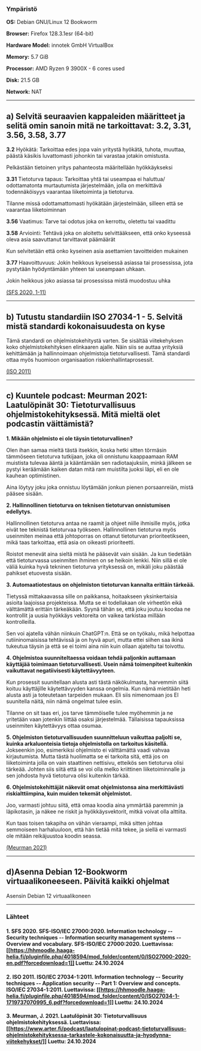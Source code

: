 <!--- metadata

title: h1 - Korkeat standardit
date: 2024-10-24
slug:
id: ICI012AS3A-3001
week: 
summary: Tehtävässä käsitellään tietoturvastandardeja, kuten ISO 27000 ja ISO 27034-1, sekä niiden keskeisiä käsitteitä ja merkitystä ohjelmistokehityksessä. Lisäksi arvioidaan podcastin väittämiä ohjelmistojen tietoturvasta ja pohditaan käytännön toimia, kuten Debianin asennusta.
tags: [ "ICI012AS3A-3001", "Application Hacking"]

--->

### Ympäristö

**OS:** Debian GNU/Linux 12 Bookworm

**Browser:** Firefox 128.3.1esr (64-bit)

**Hardware Model:** innotek GmbH VirtualBox

**Memory:** 5.7 GiB

**Processor:** AMD Ryzen 9 3900X - 6 cores used

**Disk:** 21.5 GB

**Network:** NAT

---

## a) Selvitä seuraavien kappaleiden määritteet ja selitä omin sanoin mitä ne tarkoittavat: 3.2, 3.31, 3.56, 3.58, 3.77

**3.2**
Hyökätä: Tarkoittaa edes jopa vain yritystä hyökätä, tuhota, muuttaa, päästä käsikis luvattomasti
johonkin tai varastaa jotakin omistusta.

Pelkästään tietoinen yritys pahanteosta määritellään hyökkäykseksi

**3.31**
Tietoturva tapaus: Tarkoittaa yhtä tai useampaa ei haluttua/ odottamatonta murtautumista järjestelmään,
jolla on merkittävä todennäköisyys vaarantaa liiketoiminta ja tietoturva.

Tilanne missä odottamattomasti hyökätään järjestelmään, silleen että se vaarantaa liiketoiminnan

**3.56**
Vaatimus: Tarve tai odotus joka on kerrottu, oletettu tai vaadittu

**3.58**
Arviointi: Tehtävä joka on aloitettu selvittääkseen, että onko kyseessä oleva asia saavuttanut
tarvittavat päämäärät

Kun selvitetään että onko kyseinen asia asettamien tavoitteiden mukainen

**3.77**
Haavoittuvuus: Jokin heikkous kyseisessä asiassa tai prosessissa, jota pystytään hyödyntämään yhteen tai
useampaan uhkaan.

Jokin heikkous joko asiassa tai prosessissa mistä muodostuu uhka

[(SFS 2020, 1-11)](/)

---

## b) Tutustu standardiin ISO 27034-1 - 5. Selvitä mistä standardi kokonaisuudesta on kyse

Tämä standardi on ohjelmistokehitystä varten. Se sisältää viitekehyksen koko
ohjelmistokehityksen elinkaaren ajalle. Näin siis se auttaa yrityksiä kehittämään ja hallinnoimaan
ohjelmistoja tietoturvallisesti. Tämä standardi ottaa myös huomioon organisaation
riskienhallintaprosessit.

[(ISO 2011)](/)

---

## c) Kuuntele podcast: Meurman 2021: Laatulöpinät 30: Tietoturvallisuus ohjelmistokehityksessä. Mitä mieltä olet podcastin väittämistä?

**1. Mikään ohjelmisto ei ole täysin tietoturvallinen?**

Olen ihan samaa mieltä tästä itsekkin, koska hetki sitten törmäsin tämmöseen tietoturva tutkijaan, joka
oli onnistunu kaappaamaan RAM muistista tulevaa ääntä ja kääntämään sen radiotaajuksiin, minkä jälkeen
se pystyi keräämään kaiken datan mitä ram muistilta juoksi läpi, eli en ole kauhean optimistinen.

Aina löytyy joku joka onnistuu löytämään jonkun pienen porsaanreiän, mistä pääsee sisään.

**2. Hallinnollinen tietoturva on teknisen tietoturvan onnistumisen edellytys.**

Hallinnollinen tietoturva antaa ne raamit ja ohjeet niille ihmisille myös, jotka eivät tee teknistä
tietoturvaa työkseen. Hallinnollinen tietoturva myös useinmiten meinaa että johtoporras on ottanut
tietoturvan prioriteetikseen, mikä taas tarkoittaa, että asia on oikeasti prioriteetti.

Roistot menevät aina sieltä mistä he pääsevät vain sisään. Ja kun tiedetään että tietoturvassa
useinmiten ihminen on se heikoin lenkki. Niin sillä ei ole väliä kuinka hyvä tekninen tietoturva
yrityksessä on, mikäli joku päästää pahikset etuovesta sisään.

**3. Automaatiotestaus on ohjelmiston tietoturvan kannalta erittäin tärkeää.**

Tietyssä mittakaavassa sille on paikkansa, hoitaakseen yksinkertaisia asioita laajoissa projekteissa.
Mutta se ei todellakaan ole virheetön eikä välttämättä erittäin tärkeäkään. Syynä tähän se, että joku
joutuu koodaa ne kontrollit ja uusia hyökkäys vektoreita on vaikea tarkistaa millään kontrolleilla.

Sen voi ajatella vähän niinkuin ChatGPT:n. Että se on työkalu, mikä helpottaa rutiininomaisissa
tehtävissä ja on hyvä apuri, mutta ettei siihen saa ikinä tukeutua täysin ja että se ei toimi aina niin
kuin ollaan ajateltu tai toivottu.

**4. Ohjelmistoa suunniteltaessa voidaan tehdä paljonkin auttamaan käyttäjää toimimaan tietoturvallisesti. Usein nämä toimenpiteet kuitenkin vaikuttavat negatiivisesti käytettävyyteen.**

Kun prosessit suunitellaan alusta asti tästä näkökulmasta, harvemmin siitä koituu käyttäjille
käytettävyyden kanssa ongelmia. Kun nämä mietitään heti alusta asti ja toteutetaan tarpeiden mukaan. Eli
siis nimenomaan jos EI suunitella näitä, niin nämä ongelmat tulee esiin.

Tilanne on sit taas eri, jos tarve tämmöiselle tulee myöhemmin ja ne yritetään vaan jotenkin liittää
osaksi järjestelmää. Tällaisissa tapauksissa useinmiten käytettävyys ottaa osumaa.

**5. Ohjelmiston tietoturvallisuuden suunnitteluun vaikuttaa paljolti se, kuinka arkaluonteisia tietoja ohjelmistolla on tarkoitus käsitellä.**
Jokseenkin joo, esimerkiksi ohjelmisto ei välttämättä vaadi vahvaa kirjautumista. Mutta tästä huolimatta
se ei tarkoita sitä, että jos on liiketoiminta jolla on vain staattinen nettisivu, etteikös sen
tietoturva olisi tärkeää.
Johten siis siitä että se voi olla melko kriittinen liiketoiminnalle ja sen johdosta
hyvä tietoturva olisi kuitenkin tärkää.

**6. Ohjelmistokehittäjät näkevät omat ohjelmistonsa aina merkittävästi riskialttiimpina, kuin muiden tekemät ohjelmistot.**

Joo, varmasti johtuu siitä, että omaa koodia aina ymmärtää paremmin ja läpikotasin, ja näkee ne riskit
ja hyökkäysvektorit, mitkä voivat olla alttiita.

Kun taas toisen takapiha on vähän vieraampi, mikä sitten johtaa semmoiseen harhaluuloon, että hän tietää
mitä tekee, ja siellä ei varmasti ole mitään reikäjuustoa koodin seassa.

[(Meurman 2021)](https://www.arter.fi/podcast/laatulopinat-podcast-tietoturvallisuus-ohjelmistokehityksessa-tarkastele-kokonaisuutta-ja-hyodynna-viitekehykset/)

---

## d)Asenna Debian 12-Bookworm virtuaalikoneeseen. Päivitä kaikki ohjelmat

Asensin Debian 12 virtuaalikoneen

---

### Lähteet

#### 1. SFS 2020. SFS-ISO/IEC 27000:2020. Information technology -- Security techniques -- Information security management systems -- Overview and vocabulary. SFS-ISO/IEC 27000:2020. Luettavissa: [[https://hhmoodle.haaga-helia.fi/pluginfile.php/4018594/mod_folder/content/0/ISO27000-2020-en.pdf?forcedownload=1]] Luettu: 24.10.2024

#### 2. ISO 2011. ISO/IEC 27034-1:2011. Information technology -- Security techniques -- Application security -- Part 1: Overview and concepts. ISO/IEC 27034-1:2011. Luettavissa: [[https://hhmoodle.haaga-helia.fi/pluginfile.php/4018594/mod_folder/content/0/ISO27034-1-1719737070995_6.pdf?forcedownload=1]] Luettu: 24.10.2024

#### 3. Meurman, J. 2021. Laatulöpinät 30: Tietoturvallisuus ohjelmistokehityksessä. Luettavissa: [[https://www.arter.fi/podcast/laatulopinat-podcast-tietoturvallisuus-ohjelmistokehityksessa-tarkastele-kokonaisuutta-ja-hyodynna-viitekehykset/]] Luettu: 24.10.2024
